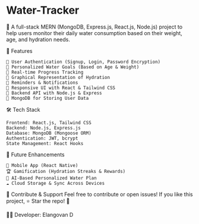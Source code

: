 # Water-Tracker
🚀 A full-stack MERN (MongoDB, Express.js, React.js, Node.js) project to help users monitor their daily water consumption based on their weight, age, and hydration needs.

📌 Features

    🔹 User Authentication (Signup, Login, Password Encryption)
    🔹 Personalized Water Goals (Based on Age & Weight)
    🔹 Real-time Progress Tracking
    🔹 Graphical Representation of Hydration
    🔹 Reminders & Notifications
    🔹 Responsive UI with React & Tailwind CSS
    🔹 Backend API with Node.js & Express
    🔹 MongoDB for Storing User Data

🛠️ Tech Stack

    Frontend: React.js, Tailwind CSS
    Backend: Node.js, Express.js
    Database: MongoDB (Mongoose ORM)
    Authentication: JWT, bcrypt
    State Management: React Hooks

📌 Future Enhancements

    📱 Mobile App (React Native)
    🏆 Gamification (Hydration Streaks & Rewards)
    📅 AI-Based Personalized Water Plan
    ☁️ Cloud Storage & Sync Across Devices

🎯 Contribute & Support Feel free to contribute or open issues! If you like this project, ⭐ Star the repo! 🚀

👨‍💻 Developer: Elangovan D

